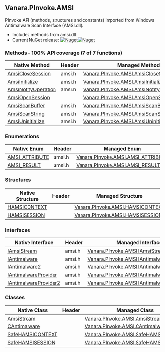 ## Vanara.PInvoke.AMSI  
PInvoke API (methods, structures and constants) imported from Windows Antimalware Scan Interface (AMSI.dll).

- Includes methods from amsi.dll  
- Current NuGet release: [![Nuget](https://img.shields.io/nuget/v/Vanara.PInvoke.AMSI?logo=nuget&style=flat-square)![Nuget](https://img.shields.io/nuget/dt/Vanara.PInvoke.AMSI?label=%20&style=flat-square)](https://www.nuget.org/packages/Vanara.PInvoke.AMSI)  
### Methods - 100% API coverage (7 of 7 functions)  
Native Method | Header | Managed Method  
--- | --- | ---  
[AmsiCloseSession](https://www.google.com/search?num=5&q=AmsiCloseSession+site%3Alearn.microsoft.com) | amsi.h | [Vanara.PInvoke.AMSI.AmsiCloseSession](https://github.com/dahall/Vanara/search?l=C%23&q=AmsiCloseSession)  
[AmsiInitialize](https://www.google.com/search?num=5&q=AmsiInitialize+site%3Alearn.microsoft.com) | amsi.h | [Vanara.PInvoke.AMSI.AmsiInitialize](https://github.com/dahall/Vanara/search?l=C%23&q=AmsiInitialize)  
[AmsiNotifyOperation](https://www.google.com/search?num=5&q=AmsiNotifyOperation+site%3Alearn.microsoft.com) | amsi.h | [Vanara.PInvoke.AMSI.AmsiNotifyOperation](https://github.com/dahall/Vanara/search?l=C%23&q=AmsiNotifyOperation)  
[AmsiOpenSession](https://www.google.com/search?num=5&q=AmsiOpenSession+site%3Alearn.microsoft.com) |  | [Vanara.PInvoke.AMSI.AmsiOpenSessionInternal](https://github.com/dahall/Vanara/search?l=C%23&q=AmsiOpenSessionInternal)  
[AmsiScanBuffer](https://www.google.com/search?num=5&q=AmsiScanBuffer+site%3Alearn.microsoft.com) | amsi.h | [Vanara.PInvoke.AMSI.AmsiScanBuffer](https://github.com/dahall/Vanara/search?l=C%23&q=AmsiScanBuffer)  
[AmsiScanString](https://www.google.com/search?num=5&q=AmsiScanString+site%3Alearn.microsoft.com) | amsi.h | [Vanara.PInvoke.AMSI.AmsiScanString](https://github.com/dahall/Vanara/search?l=C%23&q=AmsiScanString)  
[AmsiUninitialize](https://www.google.com/search?num=5&q=AmsiUninitialize+site%3Alearn.microsoft.com) | amsi.h | [Vanara.PInvoke.AMSI.AmsiUninitialize](https://github.com/dahall/Vanara/search?l=C%23&q=AmsiUninitialize)  
### Enumerations  
Native Enum | Header | Managed Enum  
--- | --- | ---  
[AMSI_ATTRIBUTE](https://www.google.com/search?num=5&q=AMSI_ATTRIBUTE+site%3Alearn.microsoft.com) | amsi.h | [Vanara.PInvoke.AMSI.AMSI_ATTRIBUTE](https://github.com/dahall/Vanara/search?l=C%23&q=AMSI_ATTRIBUTE)  
[AMSI_RESULT](https://www.google.com/search?num=5&q=AMSI_RESULT+site%3Alearn.microsoft.com) | amsi.h | [Vanara.PInvoke.AMSI.AMSI_RESULT](https://github.com/dahall/Vanara/search?l=C%23&q=AMSI_RESULT)  
### Structures  
Native Structure | Header | Managed Structure  
--- | --- | ---  
[HAMSICONTEXT](https://www.google.com/search?num=5&q=HAMSICONTEXT+site%3Alearn.microsoft.com) |  | [Vanara.PInvoke.AMSI.HAMSICONTEXT](https://github.com/dahall/Vanara/search?l=C%23&q=HAMSICONTEXT)  
[HAMSISESSION](https://www.google.com/search?num=5&q=HAMSISESSION+site%3Alearn.microsoft.com) |  | [Vanara.PInvoke.AMSI.HAMSISESSION](https://github.com/dahall/Vanara/search?l=C%23&q=HAMSISESSION)  
### Interfaces  
Native Interface | Header | Managed Interface  
--- | --- | ---  
[IAmsiStream](https://www.google.com/search?num=5&q=IAmsiStream+site%3Alearn.microsoft.com) | amsi.h | [Vanara.PInvoke.AMSI.IAmsiStream](https://github.com/dahall/Vanara/search?l=C%23&q=IAmsiStream)  
[IAntimalware](https://www.google.com/search?num=5&q=IAntimalware+site%3Alearn.microsoft.com) | amsi.h | [Vanara.PInvoke.AMSI.IAntimalware](https://github.com/dahall/Vanara/search?l=C%23&q=IAntimalware)  
[IAntimalware2](https://www.google.com/search?num=5&q=IAntimalware2+site%3Alearn.microsoft.com) | amsi.h | [Vanara.PInvoke.AMSI.IAntimalware2](https://github.com/dahall/Vanara/search?l=C%23&q=IAntimalware2)  
[IAntimalwareProvider](https://www.google.com/search?num=5&q=IAntimalwareProvider+site%3Alearn.microsoft.com) | amsi.h | [Vanara.PInvoke.AMSI.IAntimalwareProvider](https://github.com/dahall/Vanara/search?l=C%23&q=IAntimalwareProvider)  
[IAntimalwareProvider2](https://www.google.com/search?num=5&q=IAntimalwareProvider2+site%3Alearn.microsoft.com) | amsi.h | [Vanara.PInvoke.AMSI.IAntimalwareProvider2](https://github.com/dahall/Vanara/search?l=C%23&q=IAntimalwareProvider2)  
### Classes  
Native Class | Header | Managed Class  
--- | --- | ---  
[AmsiStream](https://www.google.com/search?num=5&q=AmsiStream+site%3Alearn.microsoft.com) |  | [Vanara.PInvoke.AMSI.AmsiStream](https://github.com/dahall/Vanara/search?l=C%23&q=AmsiStream)  
[CAntimalware](https://www.google.com/search?num=5&q=CAntimalware+site%3Alearn.microsoft.com) |  | [Vanara.PInvoke.AMSI.CAntimalware](https://github.com/dahall/Vanara/search?l=C%23&q=CAntimalware)  
[SafeHAMSICONTEXT](https://www.google.com/search?num=5&q=SafeHAMSICONTEXT+site%3Alearn.microsoft.com) |  | [Vanara.PInvoke.AMSI.SafeHAMSICONTEXT](https://github.com/dahall/Vanara/search?l=C%23&q=SafeHAMSICONTEXT)  
[SafeHAMSISESSION](https://www.google.com/search?num=5&q=SafeHAMSISESSION+site%3Alearn.microsoft.com) |  | [Vanara.PInvoke.AMSI.SafeHAMSISESSION](https://github.com/dahall/Vanara/search?l=C%23&q=SafeHAMSISESSION)  
